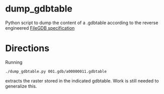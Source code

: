 dump_gdbtable
=============

Python script to dump the content of a .gdbtable according
to the reverse engineered [FileGDB specification](https://github.com/rouault/dump_gdbtable/wiki/FGDB-Spec)

Directions
==========

Running

    ./dump_gdbtable.py 001.gdb/a00000011.gdbtable

extracts the raster stored in the indicated gdbtable. Work is still needed to
generalize this.
